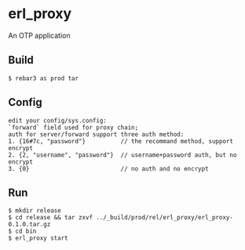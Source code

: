 erl_proxy
=====

An OTP application

Build
-----

    $ rebar3 as prod tar

Config
-----

    edit your config/sys.config:
    `forward` field used for proxy chain;
    auth for server/forward support three auth method:
    1. {16#7c, "password"}          // the recommand method, support encrypt
    2. {2, "username", "password"}  // username+password auth, but no encrypt
    3. {0}                          // no auth and no encrypt

Run
-----

    $ mkdir release
    $ cd release && tar zxvf ../_build/prod/rel/erl_proxy/erl_proxy-0.1.0.tar.gz 
    $ cd bin
    $ erl_proxy start
